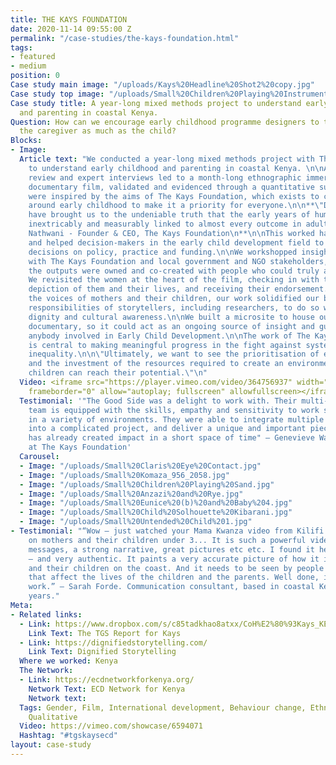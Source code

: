```yaml
---
title: THE KAYS FOUNDATION
date: 2020-11-14 09:55:00 Z
permalink: "/case-studies/the-kays-foundation.html"
tags:
- featured
- medium
position: 0
Case study main image: "/uploads/Kays%20Headline%20Shot2%20copy.jpg"
Case study top image: "/uploads/Small%20Children%20Playing%20Instruments%203.jpg"
Case study title: A year-long mixed methods project to understand early childhood
  and parenting in coastal Kenya.
Question: How can we encourage early childhood programme designers to think about
  the caregiver as much as the child?
Blocks:
- Image: 
  Article text: "We conducted a year-long mixed methods project with The Kays Foundation
    to understand early childhood and parenting in coastal Kenya. \n\nA literature
    review and expert interviews led to a month-long ethnographic immersion and powerful
    documentary film, validated and evidenced through a quantitative survey. \n\nWe
    were inspired by the aims of The Kays Foundation, which exists to create momentum
    around early childhood to make it a priority for everyone.\n\n**\"Decades of research
    have brought us to the undeniable truth that the early years of human life are
    inextricably and measurably linked to almost every outcome in adulthood.\" - Khilen
    Nathwani - Founder & CEO, The Kays Foundation\n**\n\nThis worked has sparked debate
    and helped decision-makers in the early child development field to make better
    decisions on policy, practice and funding.\n\nWe workshopped insights and conclusions
    with The Kays Foundation and local government and NGO stakeholders, to ensure
    the outputs were owned and co-created with people who could truly act on them.
    We revisited the women at the heart of the film, checking in with them about the
    depiction of them and their lives, and receiving their endorsement.\n\nCentring
    the voices of mothers and their children, our work solidified our belief in the
    responsibilities of storytellers, including researchers, to do so with respect,
    dignity and cultural awareness.\n\nWe built a microsite to house our report and
    documentary, so it could act as an ongoing source of insight and guidance for
    anybody involved in Early Child Development.\n\nThe work of The Kays Foundation
    is central to making meaningful progress in the fight against systemic and entrenched
    inequality.\n\n\"Ultimately, we want to see the prioritisation of early childhood
    and the investment of the resources required to create an environment where all
    children can reach their potential.\"\n"
  Video: <iframe src="https://player.vimeo.com/video/364756937" width="640" height="360"
    frameborder="0" allow="autoplay; fullscreen" allowfullscreen></iframe>
  Testimonial: '"The Good Side was a delight to work with. Their multi-disciplinary
    team is equipped with the skills, empathy and sensitivity to work strategically
    in a variety of environments. They were able to integrate multiple rounds of feedback
    into a complicated project, and deliver a unique and important piece of work that
    has already created impact in a short space of time" — Genevieve Wastie, Consultant
    at The Kays Foundation'
  Carousel:
  - Image: "/uploads/Small%20Claris%20Eye%20Contact.jpg"
  - Image: "/uploads/Small%20Komaza_956_2058.jpg"
  - Image: "/uploads/Small%20Children%20Playing%20Sand.jpg"
  - Image: "/uploads/Small%20Anzazi%20and%20Rye.jpg"
  - Image: "/uploads/Small%20Eunice%20(b)%20and%20Baby%204.jpg"
  - Image: "/uploads/Small%20Child%20Solhouette%20Kibarani.jpg"
  - Image: "/uploads/Small%20Untended%20Child%201.jpg"
- Testimonial: "“Wow – just watched your Mama Kwanza video from Kilifi and Mombasa
    on mothers and their children under 3... It is such a powerful video, with clear
    messages, a strong narrative, great pictures etc etc. I found it heart breaking
    – and very authentic. It paints a very accurate picture of how it is for mothers
    and their children on the coast. And it needs to be seen by people who make decisions
    that affect the lives of the children and the parents. Well done, it is great
    work.” — Sarah Forde. Communication consultant, based in coastal Kenya for 20
    years."
Meta:
- Related links:
  - Link: https://www.dropbox.com/s/c85tadkhao8atxx/CoH%E2%80%93Kays_KENYA_FINAL_REPORT_june2020.pdf?dl=0
    Link Text: The TGS Report for Kays
  - Link: https://dignifiedstorytelling.com/
    Link Text: Dignified Storytelling
  Where we worked: Kenya
  The Network:
  - Link: https://ecdnetworkforkenya.org/
    Network Text: ECD Network for Kenya
    Network text: 
  Tags: Gender, Film, International development, Behaviour change, Ethnography, Quantitative,
    Qualitative
  Video: https://vimeo.com/showcase/6594071
  Hashtag: "#tgskaysecd"
layout: case-study
---
```


